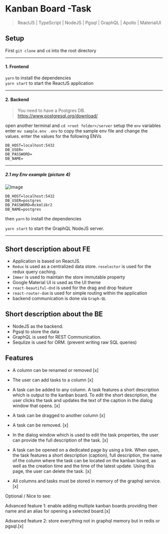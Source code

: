 # Kanban Board -Task

> ReactJS | TypeScript | NodeJS | Pgsql | GraphQL | Apollo | MaterialUI

## Setup

First `git clone` and `cd` into the root directory

---

#### 1. Frontend

`yarn` to install the dependencies \
`yarn start` to start the ReactJS application

---

#### 2. Backend

> You need to have a Postgres DB. <https://www.postgresql.org/download/>

open another terminal and `cd <root folder>/server`
setup the `env` variables <br>
enter `mv sample.env .env` to copy the sample env file and change the values.
enter the values for the following ENVs

```
DB_HOST=localhost:5432
DB_USER=
DB_PASSWORD=
DB_NAME=
```

---

##### 2.1 my Env example (picture 4)

![Image](https://imgur.com/a/uEy7Xqw)

```
DB_HOST=localhost:5432
DB_USER=postgres
DB_PASSWORD=Rckmlibr2
DB_NAME=postgres
```

then `yarn` to install the dependencies

`yarn start` to start the GraphQL NodeJS server.

---

## Short description about FE

- Application is based on ReactJS.
- `Redux` is used as a centralized data store. `reselector` is used for the redux query caching.
- `Immer` is used to maintain the store immutable property
- Google Material UI is used as the UI theme
- `react-beautiful-dnd` is used for the drag and drop feature
- `react-router-dom` is used for simple routing within the application
- backend communication is done via `Graph-QL`

## Short description about the BE

- NodeJS as the backend.
- Pgsql to store the data
- GraphQL is used for REST Communication.
- Sequlize is used for ORM. (prevent writing raw SQL queries)

## Features

- A column can be renamed or removed [x]

- The user can add tasks to a column [x]

- A task can be added to any column. A task features a short description which is output to the kanban board. To edit the short description, the user clicks the task and updates the text of the caption in the dialog window that opens. [x]

- A task can be dragged to another column [x]

- A task can be removed. [x]

- In the dialog window which is used to edit the task properties, the user can provide the full description of the task. [x]

- A task can be opened on a dedicated page by using a link. When open, the task features a short description (caption), full description, the name of the column where the task can be located on the kanban board, as well as the creation time and the time of the latest update. Using this page, the user can delete the task. [x]

- All columns and tasks must be stored in memory of the graphql service. [x]

Optional / Nice to see:

Advanced feature 1: enable adding multiple kanban boards providing their name and an alias for opening a selected board.[x]

Advanced feature 2: store everything not in graphql memory but in redis or pgsql.[x]
